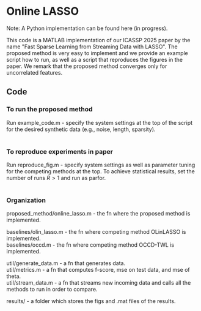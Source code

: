 # Online LASSO

Note: A Python implementation can be found here (in progress).


This code is a MATLAB implementation of our ICASSP 2025 paper by the name "Fast Sparse Learning from Streaming Data with LASSO". The proposed method is very easy to implement and we provide an example script how to run, as well as a script that reproduces the figures in the paper. We remark that the proposed method converges only for uncorrelated features.


## Code
### To run the proposed method <br/>
Run example_code.m - specify the system settings at the top of the script for the desired synthetic data (e.g., noise, length, sparsity). <br/>
<br/>

### To reproduce experiments in paper <br/>
Run reproduce_fig.m - specify system settings as well as parameter tuning for the competing methods at the top. To achieve statistical results, set the number of runs $R >1$ and run as parfor. <br/>
<br/>

### Organization <br/>
proposed_method/online_lasso.m  - the fn where the proposed method is implemented. <br/>

baselines/olin_lasso.m - the fn where competing method OLinLASSO is implemented. <br/>
baselines/occd.m - the fn where competing method OCCD-TWL is implemented. <br/>

util/generate_data.m - a fn that generates data. <br/>
util/metrics.m - a fn that computes f-score, mse on test data, and mse of theta. <br/>
util/stream_data.m - a fn that streams new incoming data and calls all the methods to run in order to compare. <br/>

results/ - a folder which stores the figs and .mat files of the results.


